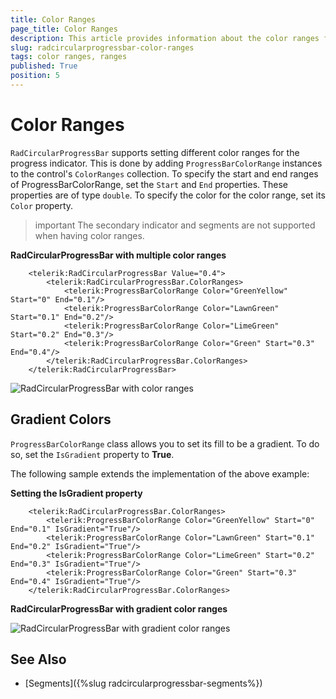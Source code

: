 ```yaml
---
title: Color Ranges
page_title: Color Ranges
description: This article provides information about the color ranges functionality of RadCircularProgressBar control.
slug: radcircularprogressbar-color-ranges
tags: color ranges, ranges
published: True
position: 5
---
```


# Color Ranges

`RadCircularProgressBar` supports setting different color ranges for the progress indicator. This is done by adding `ProgressBarColorRange` instances to the control's `ColorRanges` collection. To specify the start and end ranges of ProgressBarColorRange, set the `Start` and `End` properties. These properties are of type `double`. To specify the color for the color range, set its `Color` property.

>important The secondary indicator and segments are not supported when having color ranges.

__RadCircularProgressBar with multiple color ranges__
```XAML
    <telerik:RadCircularProgressBar Value="0.4">
        <telerik:RadCircularProgressBar.ColorRanges>
            <telerik:ProgressBarColorRange Color="GreenYellow" Start="0" End="0.1"/>
            <telerik:ProgressBarColorRange Color="LawnGreen" Start="0.1" End="0.2"/>
            <telerik:ProgressBarColorRange Color="LimeGreen" Start="0.2" End="0.3"/>
            <telerik:ProgressBarColorRange Color="Green" Start="0.3" End="0.4"/>
        </telerik:RadCircularProgressBar.ColorRanges>
    </telerik:RadCircularProgressBar>
```

![RadCircularProgressBar with color ranges](images/radcircularprogressbar-color-ranges-0.png)

## Gradient Colors

`ProgressBarColorRange` class allows you to set its fill to be a gradient. To do so, set the `IsGradient` property to __True__.

The following sample extends the implementation of the above example:

__Setting the IsGradient property__
```XAML
    <telerik:RadCircularProgressBar.ColorRanges>
        <telerik:ProgressBarColorRange Color="GreenYellow" Start="0" End="0.1" IsGradient="True"/>
        <telerik:ProgressBarColorRange Color="LawnGreen" Start="0.1" End="0.2" IsGradient="True"/>
        <telerik:ProgressBarColorRange Color="LimeGreen" Start="0.2" End="0.3" IsGradient="True"/>
        <telerik:ProgressBarColorRange Color="Green" Start="0.3" End="0.4" IsGradient="True"/>
    </telerik:RadCircularProgressBar.ColorRanges>
```

__RadCircularProgressBar with gradient color ranges__

![RadCircularProgressBar with gradient color ranges](images/radcircularprogressbar-color-ranges-1.png)

## See Also
* [Segments]({%slug radcircularprogressbar-segments%})